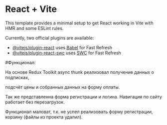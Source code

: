 # React + Vite

This template provides a minimal setup to get React working in Vite with HMR and some ESLint rules.

Currently, two official plugins are available:

- [@vitejs/plugin-react](https://github.com/vitejs/vite-plugin-react/blob/main/packages/plugin-react/README.md) uses [Babel](https://babeljs.io/) for Fast Refresh
- [@vitejs/plugin-react-swc](https://github.com/vitejs/vite-plugin-react-swc) uses [SWC](https://swc.rs/) for Fast Refresh

#Функционал:

На основе Redux Toolkit async thunk реализовал получение данных о подписках, 

подсчёт цены и собранных данных на форму оплаты. 

Так же представленна форма регистрации и логина. Навигация по сайту работает без перезагрузок.

Функционал маловат, т.к. не успел реализовать форму регистрации, корзину (файлы из проекта удалил).
